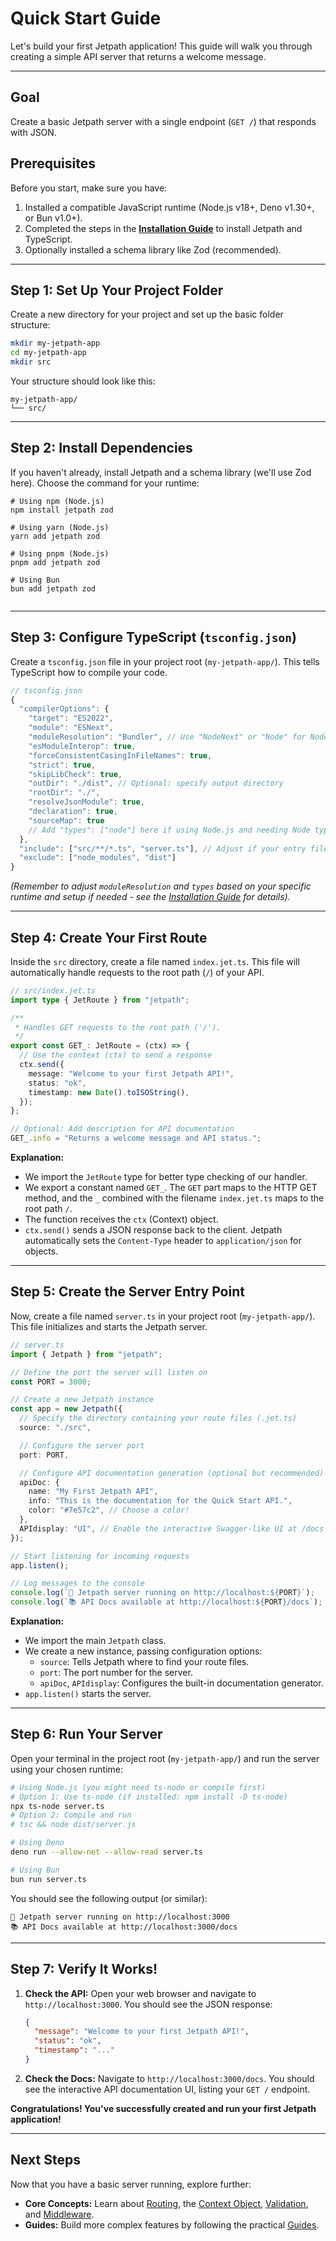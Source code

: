 <docmach type="wrapper" file="docs/fragments/docs.html" replacement="content">
 
 
# Quick Start Guide

Let's build your first Jetpath application! This guide will walk you through creating a simple API server that returns a welcome message.

---

## Goal

Create a basic Jetpath server with a single endpoint (`GET /`) that responds with JSON.

## Prerequisites

Before you start, make sure you have:

1.  Installed a compatible JavaScript runtime (Node.js v18+, Deno v1.30+, or Bun v1.0+).
2.  Completed the steps in the [**Installation Guide**](./installation.md) to install Jetpath and TypeScript.
3.  Optionally installed a schema library like Zod (recommended).

---

## Step 1: Set Up Your Project Folder

Create a new directory for your project and set up the basic folder structure:

```bash
mkdir my-jetpath-app
cd my-jetpath-app
mkdir src
````

Your structure should look like this:

```
my-jetpath-app/
└── src/
```

-----

## Step 2: Install Dependencies

If you haven't already, install Jetpath and a schema library (we'll use Zod here). Choose the command for your runtime:

```shell
# Using npm (Node.js)
npm install jetpath zod

# Using yarn (Node.js)
yarn add jetpath zod

# Using pnpm (Node.js)
pnpm add jetpath zod

# Using Bun
bun add jetpath zod
 
```

-----

## Step 3: Configure TypeScript (`tsconfig.json`)

Create a `tsconfig.json` file in your project root (`my-jetpath-app/`). This tells TypeScript how to compile your code.

```js 
// tsconfig.json
{
  "compilerOptions": {
    "target": "ES2022",
    "module": "ESNext",
    "moduleResolution": "Bundler", // Use "NodeNext" or "Node" for Node.js if needed
    "esModuleInterop": true,
    "forceConsistentCasingInFileNames": true,
    "strict": true,
    "skipLibCheck": true,
    "outDir": "./dist", // Optional: specify output directory
    "rootDir": "./",
    "resolveJsonModule": true,
    "declaration": true,
    "sourceMap": true
    // Add "types": ["node"] here if using Node.js and needing Node types
  },
  "include": ["src/**/*.ts", "server.ts"], // Adjust if your entry file has a different name
  "exclude": ["node_modules", "dist"]
}
```

*(Remember to adjust `moduleResolution` and `types` based on your specific runtime and setup if needed - see the [Installation Guide](https://www.google.com/search?q=./installation.md) for details).*

-----

## Step 4: Create Your First Route

Inside the `src` directory, create a file named `index.jet.ts`. This file will automatically handle requests to the root path (`/`) of your API.

```typescript
// src/index.jet.ts
import type { JetRoute } from "jetpath";

/**
 * Handles GET requests to the root path ('/').
 */
export const GET_: JetRoute = (ctx) => {
  // Use the context (ctx) to send a response
  ctx.send({
    message: "Welcome to your first Jetpath API!",
    status: "ok",
    timestamp: new Date().toISOString(),
  });
};

// Optional: Add description for API documentation
GET_.info = "Returns a welcome message and API status.";

```

**Explanation:**

  * We import the `JetRoute` type for better type checking of our handler.
  * We export a constant named `GET_`. The `GET` part maps to the HTTP GET method, and the `_` combined with the filename `index.jet.ts` maps to the root path `/`.
  * The function receives the `ctx` (Context) object.
  * `ctx.send()` sends a JSON response back to the client. Jetpath automatically sets the `Content-Type` header to `application/json` for objects.

-----

## Step 5: Create the Server Entry Point

Now, create a file named `server.ts` in your project root (`my-jetpath-app/`). This file initializes and starts the Jetpath server.

```typescript
// server.ts
import { Jetpath } from "jetpath";

// Define the port the server will listen on
const PORT = 3000;

// Create a new Jetpath instance
const app = new Jetpath({
  // Specify the directory containing your route files (.jet.ts)
  source: "./src",

  // Configure the server port
  port: PORT,

  // Configure API documentation generation (optional but recommended)
  apiDoc: {
    name: "My First Jetpath API",
    info: "This is the documentation for the Quick Start API.",
    color: "#7e57c2", // Choose a color!
  },
  APIdisplay: "UI", // Enable the interactive Swagger-like UI at /docs
});

// Start listening for incoming requests
app.listen();

// Log messages to the console
console.log(`🚀 Jetpath server running on http://localhost:${PORT}`);
console.log(`📚 API Docs available at http://localhost:${PORT}/docs`);

```

**Explanation:**

  * We import the main `Jetpath` class.
  * We create a new instance, passing configuration options:
      * `source`: Tells Jetpath where to find your route files.
      * `port`: The port number for the server.
      * `apiDoc`, `APIdisplay`: Configures the built-in documentation generator.
  * `app.listen()` starts the server.

-----

## Step 6: Run Your Server

Open your terminal in the project root (`my-jetpath-app/`) and run the server using your chosen runtime:

```bash
# Using Node.js (you might need ts-node or compile first)
# Option 1: Use ts-node (if installed: npm install -D ts-node)
npx ts-node server.ts
# Option 2: Compile and run
# tsc && node dist/server.js

# Using Deno
deno run --allow-net --allow-read server.ts

# Using Bun
bun run server.ts
```

You should see the following output (or similar):

```
🚀 Jetpath server running on http://localhost:3000
📚 API Docs available at http://localhost:3000/docs
```

-----

## Step 7: Verify It Works\!

1.  **Check the API:** Open your web browser and navigate to `http://localhost:3000`. You should see the JSON response:
    ```json
    {
      "message": "Welcome to your first Jetpath API!",
      "status": "ok",
      "timestamp": "..."
    }
    ```
2.  **Check the Docs:** Navigate to `http://localhost:3000/docs`. You should see the interactive API documentation UI, listing your `GET /` endpoint.

**Congratulations\! You've successfully created and run your first Jetpath application\!**

-----

## Next Steps

Now that you have a basic server running, explore further:

  * **Core Concepts:** Learn about [Routing](https://www.google.com/search?q=./core-concepts/routing.md), the [Context Object](https://www.google.com/search?q=./core-concepts/context.md), [Validation](https://www.google.com/search?q=./core-concepts/validation.md), and [Middleware](https://www.google.com/search?q=./core-concepts/middleware.md).
  * **Guides:** Build more complex features by following the practical [Guides](https://www.google.com/search?q=./guides/crud-api.md).
  
 

</docmach>



